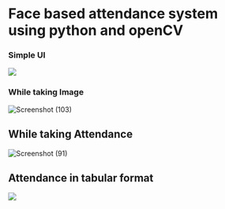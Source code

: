 
# Face based attendance system using python and openCV

### Simple UI
<img src='https://github.com/Patelrahul4884/Attendance-Management-system-using-face-recognition/blob/master/Project%20Snap/1.PNG'>

### While taking Image
![Screenshot (103)](https://user-images.githubusercontent.com/26384517/86820502-c7f44500-c0a6-11ea-9530-6317ec2059d9.png)

## While taking Attendance
![Screenshot (91)](https://user-images.githubusercontent.com/26384517/86821090-9465ea80-c0a7-11ea-9680-777923663d0c.png)

## Attendance in tabular format 
<img src='https://github.com/Patelrahul4884/Attendance-Management-system-using-face-recognition/blob/master/Project%20Snap/7.PNG'>


 
 
